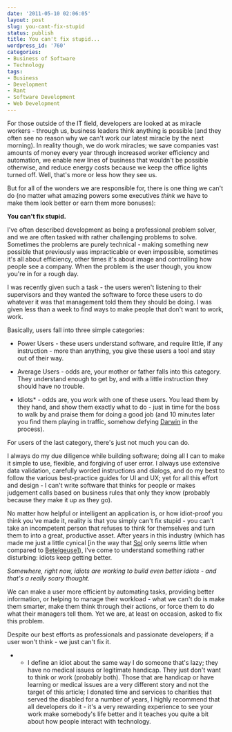 ```yaml
---
date: '2011-05-10 02:06:05'
layout: post
slug: you-cant-fix-stupid
status: publish
title: You can't fix stupid...
wordpress_id: '760'
categories:
- Business of Software
- Technology
tags:
- Business
- Development
- Rant
- Software Development
- Web Development
---
```


For those outside of the IT field, developers are looked at as miracle workers - through us, business leaders think anything is possible (and they often see no reason why we can't work our latest miracle by the next morning). In reality though, we do work miracles; we save companies vast amounts of money every year through increased worker efficiency and automation, we enable new lines of business that wouldn't be possible otherwise, and reduce energy costs because we keep the office lights turned off. Well, that's more or less how they see us.

But for all of the wonders we are responsible for, there is one thing we can't do (no matter what amazing powers some executives _think_ we have to make them look better or earn them more bonuses):

**You can't fix stupid.**

I've often described development as being a professional problem solver, and we are often tasked with rather challenging problems to solve. Sometimes the problems are purely technical - making something new possible that previously was impracticable or even impossible, sometimes it's all about efficiency, other times it's about image and controlling how people see a company. When the problem is the user though, you know you're in for a rough day.

I was recently given such a task - the users weren't listening to their supervisors and they wanted the software to force these users to do whatever it was that management told them they should be doing. I was given less than a week to find ways to make people that don't want to work, work.

Basically, users fall into three simple categories:



	
  * Power Users - these users understand software, and require little, if any instruction - more than anything, you give these users a tool and stay out of their way.

	
  * Average Users - odds are, your mother or father falls into this category. They understand enough to get by, and with a little instruction they should have no trouble.

	
  * Idiots* - odds are, you work with one of these users. You lead them by they hand, and show them exactly what to do - just in time for the boss to walk by and praise them for doing a good job (and 10 minutes later you find them playing in traffic, somehow defying [Darwin](http://en.wikipedia.org/wiki/Survival_of_the_fittest) in the process).


For users of the last category, there's just not much you can do.

I always do my due diligence while building software; doing all I can to make it simple to use, flexible, and forgiving of user error. I always use extensive data validation, carefully worded instructions and dialogs, and do my best to follow the various best-practice guides for UI and UX; yet for all this effort and design - I can't write software that thinks for people or makes judgement calls based on business rules that only they know (probably because they make it up as they go).

No matter how helpful or intelligent an application is, or how idiot-proof you think you've made it, reality is that you simply can't fix stupid - you can't take an incompetent person that refuses to think for themselves and turn them to into a great, productive asset. After years in this industry (which has made me just a little cynical [in the way that [Sol](http://en.wikipedia.org/wiki/Sun) only seems little when compared to [Betelgeuse](http://en.wikipedia.org/wiki/Betelgeuse)]), I've come to understand something rather disturbing: idiots keep getting better.


_Somewhere, right now, idiots are working to build even better idiots - and that's a really scary thought._


We can make a user more efficient by automating tasks, providing better information, or helping to manage their workload - what we can't do is make them smarter, make them think through their actions, or force them to do what their managers tell them. Yet we are, at least on occasion, asked to fix this problem.


Despite our best efforts as professionals and passionate developers; if a user won't think - we just can't fix it.




* - I define an idiot about the same way I do someone that's lazy; they have no medical issues or legitimate handicap. They just don't want to think or work (probably both). Those that are handicap or have learning or medical issues are a very different story and not the target of this article; I donated time and services to charities that served the disabled for a number of years, I highly recommend that all developers do it - it's a very rewarding experience to see your work make somebody's life better and it teaches you quite a bit about how people interact with technology.

